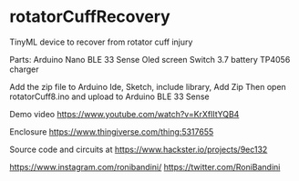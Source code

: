# rotatorCuffRecovery

TinyML device to recover from rotator cuff injury 

Parts:
Arduino Nano BLE 33 Sense
Oled screen
Switch
3.7 battery
TP4056 charger

Add the zip file to Arduino Ide, Sketch, include library, Add Zip 
Then open rotatorCuff8.ino and upload to Arduino BLE 33 Sense

Demo video https://www.youtube.com/watch?v=KrXfIItYQB4

Enclosure https://www.thingiverse.com/thing:5317655

Source code and circuits at https://www.hackster.io/projects/9ec132

https://www.instagram.com/ronibandini/
https://twitter.com/RoniBandini
